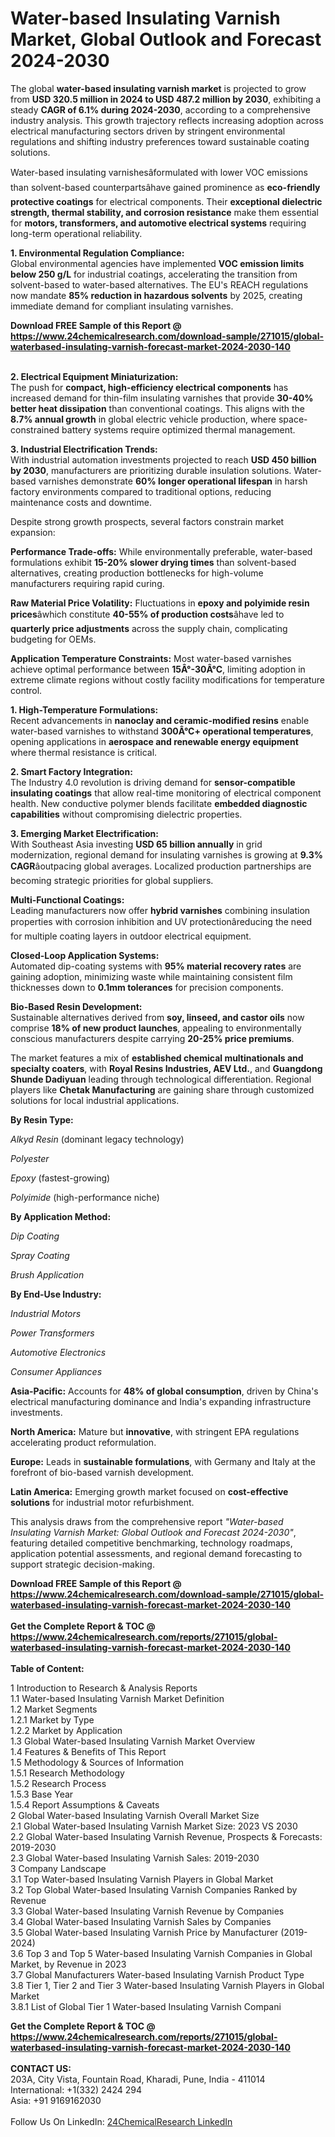 <h1>Water-based Insulating Varnish Market, Global Outlook and Forecast 2024-2030</h1><p>The global <strong>water-based insulating varnish market</strong> is projected to grow from <strong>USD 320.5 million in 2024 to USD 487.2 million by 2030</strong>, exhibiting a steady <strong>CAGR of 6.1% during 2024-2030</strong>, according to a comprehensive industry analysis. This growth trajectory reflects increasing adoption across electrical manufacturing sectors driven by stringent environmental regulations and shifting industry preferences toward sustainable coating solutions.</p><p>Water-based insulating varnishesâformulated with lower VOC emissions than solvent-based counterpartsâhave gained prominence as <strong>eco-friendly protective coatings</strong> for electrical components. Their <strong>exceptional dielectric strength, thermal stability, and corrosion resistance</strong> make them essential for <strong>motors, transformers, and automotive electrical systems</strong> requiring long-term operational reliability.</p><p><strong>1. Environmental Regulation Compliance:</strong><br>
Global environmental agencies have implemented <strong>VOC emission limits below 250 g/L</strong> for industrial coatings, accelerating the transition from solvent-based to water-based alternatives. The EU's REACH regulations now mandate <strong>85% reduction in hazardous solvents</strong> by 2025, creating immediate demand for compliant insulating varnishes.</p><div><b>Download FREE Sample of this Report @ 
            <a href="https://www.24chemicalresearch.com/download-sample/271015/global-waterbased-insulating-varnish-forecast-market-2024-2030-140">
            https://www.24chemicalresearch.com/download-sample/271015/global-waterbased-insulating-varnish-forecast-market-2024-2030-140</a></b></div><br><p><strong>2. Electrical Equipment Miniaturization:</strong><br>
The push for <strong>compact, high-efficiency electrical components</strong> has increased demand for thin-film insulating varnishes that provide <strong>30-40% better heat dissipation</strong> than conventional coatings. This aligns with the <strong>8.7% annual growth</strong> in global electric vehicle production, where space-constrained battery systems require optimized thermal management.</p><p><strong>3. Industrial Electrification Trends:</strong><br>
With industrial automation investments projected to reach <strong>USD 450 billion by 2030</strong>, manufacturers are prioritizing durable insulation solutions. Water-based varnishes demonstrate <strong>60% longer operational lifespan</strong> in harsh factory environments compared to traditional options, reducing maintenance costs and downtime.</p><p>Despite strong growth prospects, several factors constrain market expansion:</p><p><strong>Performance Trade-offs:</strong> While environmentally preferable, water-based formulations exhibit <strong>15-20% slower drying times</strong> than solvent-based alternatives, creating production bottlenecks for high-volume manufacturers requiring rapid curing.</p><p><strong>Raw Material Price Volatility:</strong> Fluctuations in <strong>epoxy and polyimide resin prices</strong>âwhich constitute <strong>40-55% of production costs</strong>âhave led to <strong>quarterly price adjustments</strong> across the supply chain, complicating budgeting for OEMs.</p><p><strong>Application Temperature Constraints:</strong> Most water-based varnishes achieve optimal performance between <strong>15Â°-30Â°C</strong>, limiting adoption in extreme climate regions without costly facility modifications for temperature control.</p><p><strong>1. High-Temperature Formulations:</strong><br>
Recent advancements in <strong>nanoclay and ceramic-modified resins</strong> enable water-based varnishes to withstand <strong>300Â°C+ operational temperatures</strong>, opening applications in <strong>aerospace and renewable energy equipment</strong> where thermal resistance is critical.</p><p><strong>2. Smart Factory Integration:</strong><br>
The Industry 4.0 revolution is driving demand for <strong>sensor-compatible insulating coatings</strong> that allow real-time monitoring of electrical component health. New conductive polymer blends facilitate <strong>embedded diagnostic capabilities</strong> without compromising dielectric properties.</p><p><strong>3. Emerging Market Electrification:</strong><br>
With Southeast Asia investing <strong>USD 65 billion annually</strong> in grid modernization, regional demand for insulating varnishes is growing at <strong>9.3% CAGR</strong>âoutpacing global averages. Localized production partnerships are becoming strategic priorities for global suppliers.</p><p><strong>Multi-Functional Coatings:</strong><br>
    Leading manufacturers now offer <strong>hybrid varnishes</strong> combining insulation properties with corrosion inhibition and UV protectionâreducing the need for multiple coating layers in outdoor electrical equipment.</p><p><strong>Closed-Loop Application Systems:</strong><br>
    Automated dip-coating systems with <strong>95% material recovery rates</strong> are gaining adoption, minimizing waste while maintaining consistent film thicknesses down to <strong>0.1mm tolerances</strong> for precision components.</p><p><strong>Bio-Based Resin Development:</strong><br>
    Sustainable alternatives derived from <strong>soy, linseed, and castor oils</strong> now comprise <strong>18% of new product launches</strong>, appealing to environmentally conscious manufacturers despite carrying <strong>20-25% price premiums</strong>.</p><p>The market features a mix of <strong>established chemical multinationals and specialty coaters</strong>, with <strong>Royal Resins Industries, AEV Ltd.</strong>, and <strong>Guangdong Shunde Dadiyuan</strong> leading through technological differentiation. Regional players like <strong>Chetak Manufacturing</strong> are gaining share through customized solutions for local industrial applications.</p><p><strong>By Resin Type:</strong></p><p><em>Alkyd Resin</em> (dominant legacy technology)</p><p><em>Polyester</em></p><p><em>Epoxy</em> (fastest-growing)</p><p><em>Polyimide</em> (high-performance niche)</p><p><strong>By Application Method:</strong></p><p><em>Dip Coating</em></p><p><em>Spray Coating</em></p><p><em>Brush Application</em></p><p><strong>By End-Use Industry:</strong></p><p><em>Industrial Motors</em></p><p><em>Power Transformers</em></p><p><em>Automotive Electronics</em></p><p><em>Consumer Appliances</em></p><p><strong>Asia-Pacific:</strong> Accounts for <strong>48% of global consumption</strong>, driven by China's electrical manufacturing dominance and India's expanding infrastructure investments.</p><p><strong>North America:</strong> Mature but <strong>innovative</strong>, with stringent EPA regulations accelerating product reformulation.</p><p><strong>Europe:</strong> Leads in <strong>sustainable formulations</strong>, with Germany and Italy at the forefront of bio-based varnish development.</p><p><strong>Latin America:</strong> Emerging growth market focused on <strong>cost-effective solutions</strong> for industrial motor refurbishment.</p><p>This analysis draws from the comprehensive report <em>"Water-based Insulating Varnish Market: Global Outlook and Forecast 2024-2030"</em>, featuring detailed competitive benchmarking, technology roadmaps, application potential assessments, and regional demand forecasting to support strategic decision-making.</p><div><b>Download FREE Sample of this Report @ 
            <a href="https://www.24chemicalresearch.com/download-sample/271015/global-waterbased-insulating-varnish-forecast-market-2024-2030-140">
            https://www.24chemicalresearch.com/download-sample/271015/global-waterbased-insulating-varnish-forecast-market-2024-2030-140</a></b></div><br><div><b>Get the Complete Report & TOC @ 
            <a href="https://www.24chemicalresearch.com/reports/271015/global-waterbased-insulating-varnish-forecast-market-2024-2030-140">
            https://www.24chemicalresearch.com/reports/271015/global-waterbased-insulating-varnish-forecast-market-2024-2030-140</a></b></div><br>
            <b>Table of Content:</b><p>1 Introduction to Research & Analysis Reports<br />
    1.1 Water-based Insulating Varnish Market Definition<br />
    1.2 Market Segments<br />
        1.2.1 Market by Type<br />
        1.2.2 Market by Application<br />
    1.3 Global Water-based Insulating Varnish Market Overview<br />
    1.4 Features & Benefits of This Report<br />
    1.5 Methodology & Sources of Information<br />
        1.5.1 Research Methodology<br />
        1.5.2 Research Process<br />
        1.5.3 Base Year<br />
        1.5.4 Report Assumptions & Caveats<br />
2 Global Water-based Insulating Varnish Overall Market Size<br />
    2.1 Global Water-based Insulating Varnish Market Size: 2023 VS 2030<br />
    2.2 Global Water-based Insulating Varnish Revenue, Prospects & Forecasts: 2019-2030<br />
    2.3 Global Water-based Insulating Varnish Sales: 2019-2030<br />
3 Company Landscape<br />
    3.1 Top Water-based Insulating Varnish Players in Global Market<br />
    3.2 Top Global Water-based Insulating Varnish Companies Ranked by Revenue<br />
    3.3 Global Water-based Insulating Varnish Revenue by Companies<br />
    3.4 Global Water-based Insulating Varnish Sales by Companies<br />
    3.5 Global Water-based Insulating Varnish Price by Manufacturer (2019-2024)<br />
    3.6 Top 3 and Top 5 Water-based Insulating Varnish Companies in Global Market, by Revenue in 2023<br />
    3.7 Global Manufacturers Water-based Insulating Varnish Product Type<br />
    3.8 Tier 1, Tier 2 and Tier 3 Water-based Insulating Varnish Players in Global Market<br />
        3.8.1 List of Global Tier 1 Water-based Insulating Varnish Compani</p><div><b>Get the Complete Report & TOC @ 
            <a href="https://www.24chemicalresearch.com/reports/271015/global-waterbased-insulating-varnish-forecast-market-2024-2030-140">
            https://www.24chemicalresearch.com/reports/271015/global-waterbased-insulating-varnish-forecast-market-2024-2030-140</a></b></div><br><b>CONTACT US:</b><br>
            203A, City Vista, Fountain Road, Kharadi, Pune, India - 411014<br>
            International: +1(332) 2424 294<br>
            Asia: +91 9169162030 <br><br>
            Follow Us On LinkedIn: <a href="https://www.linkedin.com/company/24chemicalresearch/">24ChemicalResearch LinkedIn</a>